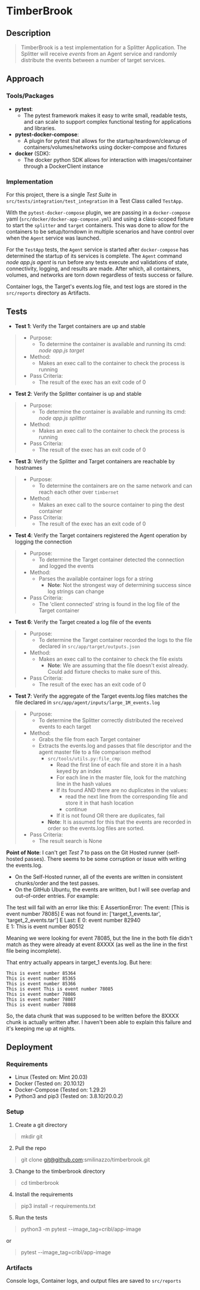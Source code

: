 # TimberBrook

## Description

> TimberBrook is a test implementation for a Splitter Application. The Splitter will receive *events* from an Agent 
> service and randomly distribute the events between a number of target services. 

## Approach

### Tools/Packages
* **pytest**:
  * The pytest framework makes it easy to write small, readable tests, and can scale to support complex functional testing for applications and libraries.
* **pytest-docker-compose**:
  * A plugin for pytest that allows for the startup/teardown/cleanup of containers/volumes/networks using docker-compose and fixtures
* **docker** (SDK):
  * The docker python SDK allows for interaction with images/container through a DockerClient instance

### Implementation

For this project, there is a single *Test Suite* in `src/tests/integration/test_integration` in a Test Class 
called `TestApp`. 

With the `pytest-docker-compose` plugin, we are passing in a `docker-compose` yaml 
(`src/docker/docker-app-compose.yml`) and using a class-scoped fixture to start the `splitter` and `target` containers.
This was done to allow for the containers to be setup/torndown in multiple scenarios and have control over when the 
`Agent` service was launched.

For the `TestApp` tests, the `Agent` service is started after `docker-compose` has determined the startup of its 
services is complete. The `Agent` command *node app.js agent* is run before any tests execute and validations of state, 
connectivity, logging, and results are made. After which, all containers, volumes, and networks are torn down 
regardless of tests success or failure.

Container logs, the Target's events.log file, and test logs are stored in the `src/reports` directory as Artifacts. 

## Tests

* **Test 1**: Verify the Target containers are up and stable
>  * Purpose:
>    * To determine the container is available and running its cmd: *node app.js target*
>  * Method:
>    * Makes an exec call to the container to check the process is running
>  * Pass Criteria:
>    * The result of the exec has an exit code of 0

* **Test 2**: Verify the Splitter container is up and stable
>  * Purpose:
>    * To determine the container is available and running its cmd: *node app.js splitter*
>  * Method:
>    * Makes an exec call to the container to check the process is running
>  * Pass Criteria:
>    * The result of the exec has an exit code of 0

* **Test 3**: Verify the Splitter and Target containers are reachable by hostnames
>  * Purpose:
>    * To determine the containers are on the same network and can reach each other over `timbernet`
>  * Method:
>    * Makes an exec call to the source container to ping the dest container
>  * Pass Criteria:
>    * The result of the exec has an exit code of 0

* **Test 4**: Verify the Target containers registered the Agent operation by logging the connection
>  * Purpose:
>    * To determine the Target container detected the connection and logged the events
>  * Method:
>    * Parses the available container logs for a string
>      * **Note**: Not the strongest way of determining success since log strings can change
>  * Pass Criteria:
>    * The 'client connected' string is found in the log file of the Target container

* **Test 6**: Verify the Target created a log file of the events
>  * Purpose:
>    * To determine the Target container recorded the logs to the file declared in `src/app/target/outputs.json`
>  * Method:
>    * Makes an exec call to the container to check the file exists
>      * **Note**: We are assuming that the file doesn't exist already. Could add fixture checks to make sure of this.
>  * Pass Criteria:
>    * The result of the exec has an exit code of 0

* **Test 7**: Verify the aggregate of the Target events.log files matches the file declared in `src/app/agent/inputs/large_1M_events.log`
>  * Purpose:
>    * To determine the Splitter correctly distributed the received events to each target
>  * Method:
>    * Grabs the file from each Target container
>    * Extracts the events.log and passes that file descriptor and the agent master file to a file comparison method
>      * `src/tools/utils.py:file_cmp`:
>        * Read the first line of each file and store it in a hash keyed by an index
>        * For each line in the master file, look for the matching line in the hash values
>        * If its found AND there are no duplicates in the values:
>           * read the next line from the corresponding file and store it in that hash location
>           * continue
>        * If it is not found OR there are duplicates, fail
>       * **Note**: It is assumed for this that the events are recorded in order so the events.log files are sorted.
>  * Pass Criteria:
>      * The result search is None
 
**Point of Note**:
I can't get *Test 7* to pass on the Git Hosted runner (self-hosted passes). There seems to be some corruption or issue with writing the events.log. 
* On the Self-Hosted runner, all of the events are written in consistent chunks/order and the test passes. 
* On the GitHub Ubuntu, the events are written, but I will see overlap and out-of-order entries. For example:

The test will fail with an error like this:
    E   AssertionError: The event: [This is event number 78085]
    E   was not found in: ['target_1_events.tar', 'target_2_events.tar']
    E     Last:
    E       0: event number 82940    
    E       1: This is event number 80512
 
Meaning we were looking for event 78085, but the line in the both file didn't match as they were already at event 8XXXX (as well as the line in the first file being incomplete).

That entry actually appears in target_1 events.log. But here:

    This is event number 85364
    This is event number 85365
    This is event number 85366
    This is event This is event number 78085
    This is event number 78086
    This is event number 78087
    This is event number 78088

So, the data chunk that was supposed to be written before the 8XXXX chunk is actually written after. I haven't been able to explain this failure and it's keeping me up at nights.


## Deployment

### Requirements
* Linux (Tested on: Mint 20.03)
* Docker (Tested on: 20.10.12)
* Docker-Compose (Tested on: 1.29.2)
* Python3 and pip3 (Tested on: 3.8.10/20.0.2)

### Setup
1. Create a git directory
> mkdir git

2. Pull the repo
> git clone git@github.com:smilinazzo/timberbrook.git

3. Change to the timberbrook directory
> cd timberbrook

4. Install the requirements
> pip3 install -r requirements.txt

5. Run the tests
> python3 -m pytest --image_tag=cribl/app-image

or
> pytest --image_tag=cribl/app-image

### Artifacts
Console logs, Container logs, and output files are saved to `src/reports`
